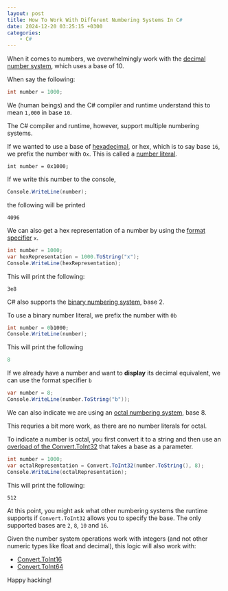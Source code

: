 ```yaml
---
layout: post
title: How To Work With Different Numbering Systems In C#
date: 2024-12-20 03:25:15 +0300
categories:
    - C#
---
```


When it comes to numbers, we overwhelmingly work with the [decimal number system](https://www.geeksforgeeks.org/decimal-number-system/), which uses a base of 10.

When say the following:

```csharp
int number = 1000;
```

We (human beings) and the C# compiler and runtime understand this to mean `1,000` in base `10`.

The C# compiler and runtime, however, support multiple numbering systems.

If we wanted to use a base of [hexadecimal](https://en.wikipedia.org/wiki/Hexadecimal), or hex, which is to say base `16`,  we prefix the number with `Ox`. This is called a [number literal](https://learn.microsoft.com/en-us/dotnet/csharp/language-reference/builtin-types/integral-numeric-types).

```
int number = 0x1000;
```

If we write this number to the console,

```csharp
Console.WriteLine(number);
```

the following will be printed

```plaintext
4096
```

We can also get a hex representation of a number by using the [format specifier](https://learn.microsoft.com/en-us/dotnet/standard/base-types/standard-numeric-format-strings) `x`.

```csharp
int number = 1000;
var hexRepresentation = 1000.ToString("x");
Console.WriteLine(hexRepresentation);
```

This will print the following:

```plaintext
3e8
```

C# also supports the [binary numbering system](https://en.wikipedia.org/wiki/Binary_number), base 2.

To use a binary number literal, we prefix the number with `0b`

```csharp
int number = 0b1000;
Console.WriteLine(number);
```

This will print the following

```csharp
8
```

If we already have a number and want to **display** its decimal equivalent, we can use the format specifier `b`

```csharp
var number = 8;
Console.WriteLine(number.ToString("b"));
```

We can also indicate we are using an [octal numbering system](https://en.wikipedia.org/wiki/Octal), base 8.

This requries a bit more work, as there are no number literals for octal.

To indicate a number is octal, you first convert it to a string and then use an [overload of the Convert.ToInt32](https://learn.microsoft.com/en-us/dotnet/api/system.convert.toint32?view=net-9.0) that takes a base as a parameter.

```csharp
int number = 1000;
var octalRepresentation = Convert.ToInt32(number.ToString(), 8);
Console.WriteLine(octalRepresentation);
```

This will print the following:

```charp
512
```

At this point, you might ask what other numbering systems the runtime supports if `Convert.ToInt32` allows you to specify the base. The only supported bases are `2`, `8`, `10` and `16`.

Given the number system operations work with integers (and not other numeric types like float and decimal), this logic will also work with:

- [Convert.ToInt16](https://learn.microsoft.com/en-us/dotnet/api/system.convert.toint16?view=net-9.0)
- [Convert.ToInt64](https://learn.microsoft.com/en-us/dotnet/api/system.convert.toint64?view=net-9.0)

Happy hacking!